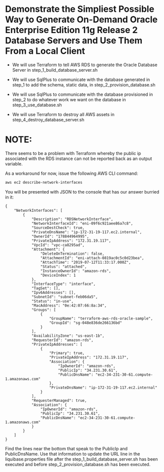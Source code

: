 Demonstrate the Simpliest Possible Way to Generate On-Demand Oracle Enterprise Edition 11g Release 2 Database Servers and Use Them From a Local Client
======================================================================================================================================================

* We will use Terraform to tell AWS RDS to generate the Oracle Database Server in step_1_build_database_server.sh

* We will use SqlPlus to communicate with the database generated in step_1 to add the schema, static data, in step_2_provision_database.sh

* We will use SqlPlus to communicate with the database provisioned in step_2 to do whatever work we want on the database in step_3_use_database.sh

* We will use Terraform to destroy all AWS assets in step_4_destroy_database_server.sh


NOTE:
=====

There seems to be a problem with Terraform whereby the public ip associated with the RDS instance can not be reported back as an output variable.

As a workaround for now, issue the following AWS CLI command:

```bash
aws ec2 describe-network-interfaces
```

You will be presented with JSON to the console that has our answer burried in it:

```console
{
    "NetworkInterfaces": [
        {
            "Description": "RDSNetworkInterface",
            "NetworkInterfaceId": "eni-09f6c921aee86a7c8",
            "SourceDestCheck": true,
            "PrivateDnsName": "ip-172-31-19-117.ec2.internal",
            "OwnerId": "178844964995",
            "PrivateIpAddress": "172.31.19.117",
            "VpcId": "vpc-ca8295ad",
            "Attachment": {
                "DeleteOnTermination": false,
                "AttachmentId": "eni-attach-0819ac0c5c0d23bea",
                "AttachTime": "2019-07-12T11:33:17.000Z",
                "Status": "attached",
                "InstanceOwnerId": "amazon-rds",
                "DeviceIndex": 1
            },
            "InterfaceType": "interface",
            "TagSet": [],
            "Ipv6Addresses": [],
            "SubnetId": "subnet-feb06da5",
            "Status": "in-use",
            "MacAddress": "0e:42:07:66:8a:34",
            "Groups": [
                {
                    "GroupName": "terraform-aws-rds-oracle-sample",
                    "GroupId": "sg-048e836de266136bd"
                }
            ],
            "AvailabilityZone": "us-east-1b",
            "RequesterId": "amazon-rds",
            "PrivateIpAddresses": [
                {
                    "Primary": true,
                    "PrivateIpAddress": "172.31.19.117",
                    "Association": {
                        "IpOwnerId": "amazon-rds",
                        "PublicIp": "34.231.30.61",
                        "PublicDnsName": "ec2-34-231-30-61.compute-1.amazonaws.com"
                    },
                    "PrivateDnsName": "ip-172-31-19-117.ec2.internal"
                }
            ],
            "RequesterManaged": true,
            "Association": {
                "IpOwnerId": "amazon-rds",
                "PublicIp": "34.231.30.61",
                "PublicDnsName": "ec2-34-231-30-61.compute-1.amazonaws.com"
            }
        }
    ]
}
```

Find the lines near the bottom that speak to the PublicIp and PublicDnsName.  Use that information to update the URL line in the liquibase.properties file after the step_1_build_database_server.sh has been executed and before step_2_provision_database.sh has been executed.